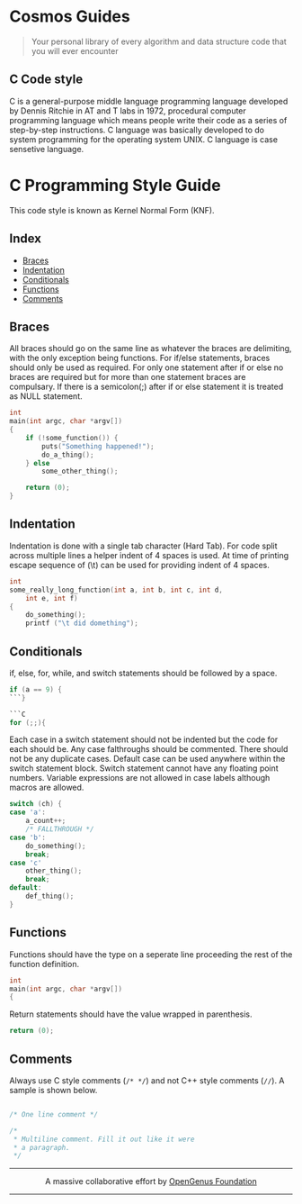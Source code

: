 # Cosmos Guides
> Your personal library of every algorithm and data structure code that you will ever encounter

## C Code style

C is a general-purpose middle language programming language developed by Dennis Ritchie in AT and T labs in 1972, procedural computer programming language which means people write their code as a series of step-by-step instructions. C language was basically developed to do system programming for the operating system UNIX.
C language is case sensetive language.

# C Programming Style Guide

This code style is known as Kernel Normal Form (KNF).

## Index
- [Braces](#braces)
- [Indentation](#indentation)
- [Conditionals](#conditionals)
- [Functions](#functions)
- [Comments](#comments)

## Braces

All braces should go on the same line as whatever the braces are delimiting, with the only exception being functions. For if/else statements, braces should only be used as required. For only one statement after if or else no braces are required but for more than one statement braces are compulsary. If there is a semicolon(;) after if or else statement it is treated as NULL statement.

```C
int
main(int argc, char *argv[])
{
	if (!some_function()) {
		puts("Something happened!");
		do_a_thing();
	} else
		some_other_thing();

	return (0);
}
```

## Indentation

Indentation is done with a single tab character (Hard Tab). For code split across multiple lines a helper indent of 4 spaces is used.
At time of printing escape sequence of (\t) can be used for providing indent of 4 spaces.

```C
int
some_really_long_function(int a, int b, int c, int d,
    int e, int f)
{
	do_something();
	printf ("\t did domething");
```

## Conditionals

if, else, for, while, and switch statements should be followed by a space.

```C
if (a == 9) {
```}

```C
for (;;){
```

Each case in a switch statement should not be indented but the code for each should be. Any case falthroughs should be commented.
There should not be any duplicate cases. Default case can be used anywhere within the switch statement block.
Switch statement cannot have any floating point numbers. Variable expressions are not allowed in case labels although macros are allowed.

```C
switch (ch) {
case 'a':
	a_count++;
	/* FALLTHROUGH */
case 'b':
	do_something();
	break;
case 'c'
	other_thing();
	break;
default:
	def_thing();
}
```

## Functions

Functions should have the type on a seperate line proceeding the rest of the function definition.

```C
int
main(int argc, char *argv[])
{
```

Return statements should have the value wrapped in parenthesis.

```C
return (0);
```

## Comments

Always use C style comments (`/* */`) and not C++ style comments (`//`). A sample is shown below.

```C

/* One line comment */

/*
 * Multiline comment. Fill it out like it were
 * a paragraph.
 */

```


---

<p align="center">
	A massive collaborative effort by <a href="https://github.com/OpenGenus/cosmos">OpenGenus Foundation</a> 
</p>

---
